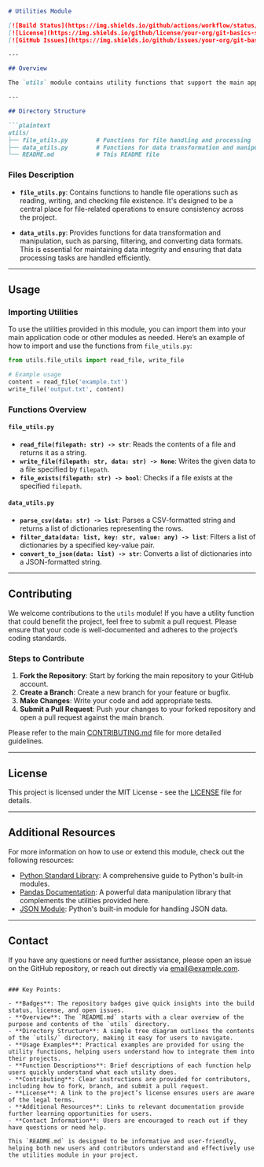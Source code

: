 ```markdown
# Utilities Module

[![Build Status](https://img.shields.io/github/actions/workflow/status/your-org/git-basics-starter/build.yml?branch=main)](https://github.com/your-org/git-basics-starter/actions)
[![License](https://img.shields.io/github/license/your-org/git-basics-starter)](https://github.com/your-org/git-basics-starter/blob/main/LICENSE)
[![GitHub Issues](https://img.shields.io/github/issues/your-org/git-basics-starter)](https://github.com/your-org/git-basics-starter/issues)

---

## Overview

The `utils` module contains utility functions that support the main application code within the `git-basics-starter` project. These utilities are designed to handle common tasks, such as data processing, file manipulation, and other reusable functions that are shared across different parts of the project.

---

## Directory Structure

```plaintext
utils/
├── file_utils.py        # Functions for file handling and processing
├── data_utils.py        # Functions for data transformation and manipulation
└── README.md            # This README file
```

### Files Description

- **`file_utils.py`**: Contains functions to handle file operations such as reading, writing, and checking file existence. It's designed to be a central place for file-related operations to ensure consistency across the project.
  
- **`data_utils.py`**: Provides functions for data transformation and manipulation, such as parsing, filtering, and converting data formats. This is essential for maintaining data integrity and ensuring that data processing tasks are handled efficiently.

---

## Usage

### Importing Utilities

To use the utilities provided in this module, you can import them into your main application code or other modules as needed. Here’s an example of how to import and use the functions from `file_utils.py`:

```python
from utils.file_utils import read_file, write_file

# Example usage
content = read_file('example.txt')
write_file('output.txt', content)
```

### Functions Overview

#### `file_utils.py`

- **`read_file(filepath: str) -> str`**: Reads the contents of a file and returns it as a string.
- **`write_file(filepath: str, data: str) -> None`**: Writes the given data to a file specified by `filepath`.
- **`file_exists(filepath: str) -> bool`**: Checks if a file exists at the specified `filepath`.

#### `data_utils.py`

- **`parse_csv(data: str) -> list`**: Parses a CSV-formatted string and returns a list of dictionaries representing the rows.
- **`filter_data(data: list, key: str, value: any) -> list`**: Filters a list of dictionaries by a specified key-value pair.
- **`convert_to_json(data: list) -> str`**: Converts a list of dictionaries into a JSON-formatted string.

---

## Contributing

We welcome contributions to the `utils` module! If you have a utility function that could benefit the project, feel free to submit a pull request. Please ensure that your code is well-documented and adheres to the project’s coding standards.

### Steps to Contribute

1. **Fork the Repository**: Start by forking the main repository to your GitHub account.
2. **Create a Branch**: Create a new branch for your feature or bugfix.
3. **Make Changes**: Write your code and add appropriate tests.
4. **Submit a Pull Request**: Push your changes to your forked repository and open a pull request against the main branch.

Please refer to the main [CONTRIBUTING.md](https://github.com/your-org/git-basics-starter/blob/main/CONTRIBUTING.md) file for more detailed guidelines.

---

## License

This project is licensed under the MIT License - see the [LICENSE](https://github.com/your-org/git-basics-starter/blob/main/LICENSE) file for details.

---

## Additional Resources

For more information on how to use or extend this module, check out the following resources:

- [Python Standard Library](https://docs.python.org/3/library/index.html): A comprehensive guide to Python's built-in modules.
- [Pandas Documentation](https://pandas.pydata.org/docs/): A powerful data manipulation library that complements the utilities provided here.
- [JSON Module](https://docs.python.org/3/library/json.html): Python's built-in module for handling JSON data.

---

## Contact

If you have any questions or need further assistance, please open an issue on the GitHub repository, or reach out directly via [email@example.com](mailto:email@example.com).

```

### Key Points:

- **Badges**: The repository badges give quick insights into the build status, license, and open issues.
- **Overview**: The `README.md` starts with a clear overview of the purpose and contents of the `utils` directory.
- **Directory Structure**: A simple tree diagram outlines the contents of the `utils/` directory, making it easy for users to navigate.
- **Usage Examples**: Practical examples are provided for using the utility functions, helping users understand how to integrate them into their projects.
- **Function Descriptions**: Brief descriptions of each function help users quickly understand what each utility does.
- **Contributing**: Clear instructions are provided for contributors, including how to fork, branch, and submit a pull request.
- **License**: A link to the project’s license ensures users are aware of the legal terms.
- **Additional Resources**: Links to relevant documentation provide further learning opportunities for users.
- **Contact Information**: Users are encouraged to reach out if they have questions or need help.

This `README.md` is designed to be informative and user-friendly, helping both new users and contributors understand and effectively use the utilities module in your project.
